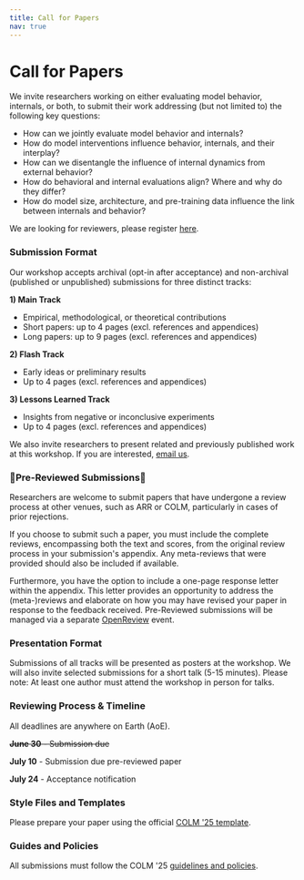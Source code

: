 ```yaml
---
title: Call for Papers
nav: true
---
```


# Call for Papers

We invite researchers working on either evaluating model behavior, internals, or both, to submit their work addressing (but not limited to) the following key questions:

- How can we jointly evaluate model behavior and internals?
- How do model interventions influence behavior, internals, and their interplay?
- How can we disentangle the influence of internal dynamics from external behavior?
- How do behavioral and internal evaluations align? Where and why do they differ?
- How do model size, architecture, and pre-training data influence the link between internals and behavior?

We are looking for reviewers, please register [here](https://interplay-workshop.limesurvey.net/615291?lang=en).

### Submission Format
Our workshop accepts archival (opt-in after acceptance) and non-archival (published or unpublished) submissions for three distinct tracks:

**1) Main Track**
- Empirical, methodological, or theoretical contributions
- Short papers: up to 4 pages (excl. references and appendices)
- Long papers: up to 9 pages (excl. references and appendices)

**2) Flash Track**
- Early ideas or preliminary results
- Up to 4 pages (excl. references and appendices)

**3) Lessons Learned Track**
- Insights from negative or inconclusive experiments
- Up to 4 pages (excl. references and appendices)

We also invite researchers to present related and previously published work at this workshop. If you are interested, [email us](interplay.workshop@proton.me).

### 🚨Pre-Reviewed Submissions🚨
Researchers are welcome to submit papers that have undergone a review process at other venues, such as ARR or COLM, particularly in cases of prior rejections.

If you choose to submit such a paper, you must include the complete reviews, encompassing both the text and scores, from the original review process in your submission's appendix. 
Any meta-reviews that were provided should also be included if available.

Furthermore, you have the option to include a one-page response letter within the appendix. This letter provides an opportunity to address the (meta-)reviews and elaborate on how you may have revised your paper in response to the feedback received.
Pre-Reviewed submissions will be managed via a separate [OpenReview](https://openreview.net/group?id=colmweb.org/COLM/2025/Workshop/INTERPLAY_Pre_Reviewed#tab-your-consoles) event. 

### Presentation Format
Submissions of all tracks will be presented as posters at the workshop. We will also invite selected submissions for a short talk (5-15 minutes). Please note: At least one author must attend the workshop in person for talks.

### Reviewing Process & Timeline
All deadlines are anywhere on Earth (AoE).

<del>**June 30** - Submission due</del>

**July 10** - Submission due pre-reviewed paper

**July 24** - Acceptance notification

### Style Files and Templates
Please prepare your paper using the official [COLM '25 template](https://github.com/COLM-org/Template).

### Guides and Policies
All submissions must follow the COLM '25 [guidelines and policies](https://colmweb.org/cfp.html).

